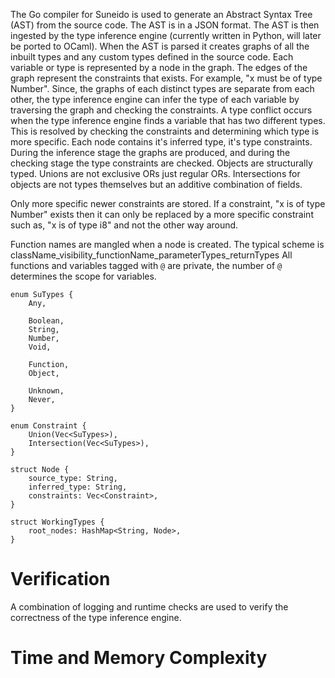 The Go compiler for Suneido is used to generate an Abstract Syntax Tree (AST) from the source code. The AST is in a JSON format. 
The AST is then ingested by the type inference engine (currently written in Python, will later be ported to OCaml). When the AST is parsed
it creates graphs of all the inbuilt types and any custom types defined in the source code. Each variable or type is represented by a node in the graph.
The edges of the graph represent the constraints that exists. For example, "x must be of type Number". Since, the graphs of each distinct types
are separate from each other, the type inference engine can infer the type of each variable by traversing the graph and checking the constraints. A 
type conflict occurs when the type inference engine finds a variable that has two different types. This is resolved by checking the constraints
and determining which type is more specific. Each node contains it's inferred type, it's type constraints. During the inference stage the graphs are
produced, and during the checking stage the type constraints are checked. Objects are structurally typed. Unions are not exclusive ORs just regular ORs.
Intersections for objects are not types themselves but an additive combination of fields.

Only more specific newer constraints are stored. If a constraint, "x is of type Number" exists then it can only be replaced by a more specific constraint
such as, "x is of type i8" and not the other way around. 

Function names are mangled when a node is created. The typical scheme is className_visibility_functionName_parameterTypes_returnTypes
All functions and variables tagged with `@` are private, the number of `@` determines the scope for variables.


```
enum SuTypes {
    Any, 

    Boolean, 
    String, 
    Number, 
    Void,

    Function, 
    Object, 

    Unknown, 
    Never, 
}

enum Constraint {
    Union(Vec<SuTypes>),
    Intersection(Vec<SuTypes>),
}

struct Node {
    source_type: String,
    inferred_type: String,
    constraints: Vec<Constraint>,
}

struct WorkingTypes {
    root_nodes: HashMap<String, Node>,
}
```

# Verification

A combination of logging and runtime checks are used to verify the correctness of the type inference engine.


# Time and Memory Complexity







